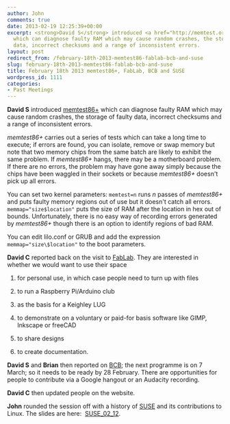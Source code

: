 ```yaml
---
author: John
comments: true
date: 2013-02-19 12:25:39+00:00
excerpt: <strong>David S</strong> introduced <a href="http://memtest.org/">memtest86+</a>
  which can diagnose faulty RAM which may cause random crashes, the storage of faulty
  data, incorrect checksums and a range of inconsistent errors.
layout: post
redirect_from: /february-18th-2013-memtest86-fablab-bcb-and-suse
slug: february-18th-2013-memtest86-fablab-bcb-and-suse
title: February 18th 2013 memtest86+, FabLab, BCB and SUSE
wordpress_id: 1111
categories:
- Past Meetings
---
```


**David S** introduced [memtest86+](http://memtest.org/) which can diagnose faulty RAM which may cause random crashes, the storage of faulty data, incorrect checksums and a range of inconsistent errors.

_memtest86+_ carries out a series of tests which can take a long time to execute; if errors are found, you can isolate, remove or swap memory but note that two memory chips from the same batch are likely to exhibit the same problem. If _memtest86+_ hangs, there may be a motherboard problem. If there are no errors, the problem may have gone away simply because the chips have been waggled in their sockets or because _memtest86+_ doesn't pick up all errors.

You can set two kernel parameters: `memtest=n` runs _n_ passes of _memtest86+_ and puts faulty memory regions out of use but it doesn't catch all errors. `memmap="size$location"` puts the size of RAM after the location in hex out of bounds. Unfortunately, there is no easy way of recording errors generated by _memtest86+_ though there is an option to identify regions of bad RAM.

You can edit lilo.conf or GRUB and add the expression `memmap="size\$location"` to the boot parameters.

**David C** reported back on the visit to [FabLab](http://www.centreofmanufacturingexcellence.com/fab-lab/). They are interested in whether we would want to use their space



	
  1. for personal use, in which case people need to turn up with files

	
  2. to run a Raspberry Pi/Arduino club

	
  3. as the basis for a Keighley LUG

	
  4. to demonstrate on a voluntary or paid-for basis software like GIMP, Inkscape or freeCAD

	
  5. to share designs

	
  6. to create documentation.


**David S** and **Brian** then reported on [BCB](http://www.bcbradio.co.uk/); the next programme is on 7 March; so it needs to be ready by 28 February. There are opportunities for people to contribute via a Google hangout or an Audacity recording.

**David C** then updated people on the website.

**John** rounded the session off with a history of [SUSE](https://www.suse.com/) and its contributions to Linux. The slides are here:  [SUSE_02_12](http://www.bradlug.co.uk/february-18th-2013-memtest86-fablab-bcb-and-suse/suse_02_12/).

